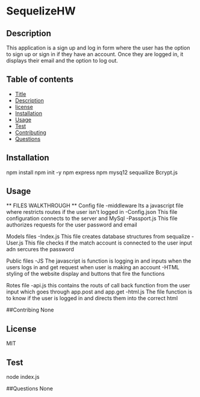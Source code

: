 # SequelizeHW

## Description 
This application is a sign up and log in form where the user has the option to sign up or sign in if they have an account. Once they are logged in, it displays their email and the option to log out. 
 

## Table of contents 

* [Title](#Title)
* [Description](#Description)
* [license](#License)
* [Installation](#Installation)
* [Usage](#Usage)
* [Test](#Test) 
* [Contributing](#Contributing)
* [Questions](#Questions)

## Installation
npm install 
npm init -y
npm express 
npm mysq12 sequailize 
Bcrypt.js

## Usage
** FILES WALKTHROUGH **
Config file
-middleware
Its a javascript file where restricts routes if the user isn't logged in
-Config.json
This file configuration connects to the server and MySql
-Passport.js
This file authorizes requests for the user password and email

Models files
-Index.js
This file creates database structures from sequalize
-User.js
This file checks if the match account is connected to the user input adn sercures the password

Public files
-JS
The javascript is function is logging in and inputs when the users logs in and get request when user is making an account
-HTML
styling of the website display and buttons that fire the functions

Rotes file
-api.js
this contains the routs of call back function from the user input which goes through app.post and app.get
-html.js
The file function is to know if the user is logged in and directs them into the correct html




##Contribing 
None

## License 
MIT

## Test
node index.js

##Questions
None